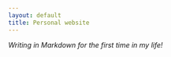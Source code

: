 ```yaml
---
layout: default
title: Personal website
---
```

_Writing in Markdown for the first time in my life!_
